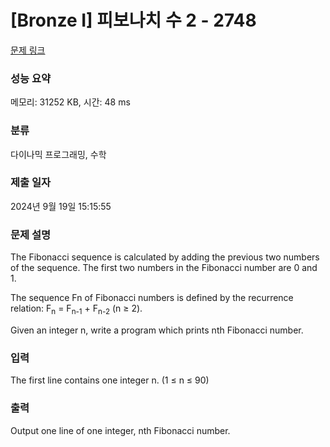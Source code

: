 # [Bronze I] 피보나치 수 2 - 2748 

[문제 링크](https://www.acmicpc.net/problem/2748) 

### 성능 요약

메모리: 31252 KB, 시간: 48 ms

### 분류

다이나믹 프로그래밍, 수학

### 제출 일자

2024년 9월 19일 15:15:55

### 문제 설명

<p>The Fibonacci sequence is calculated by adding the previous two numbers of the sequence. The first two numbers in the Fibonacci number are 0 and 1.</p>

<p>The sequence Fn of Fibonacci numbers is defined by the recurrence relation: F<sub>n</sub> = F<sub>n-1</sub> + F<sub>n-2</sub> (n ≥ 2).</p>

<p>Given an integer n, write a program which prints nth Fibonacci number.</p>

### 입력 

 <p>The first line contains one integer n. (1 ≤ n ≤ 90)</p>

### 출력 

 <p>Output one line of one integer, nth Fibonacci number.</p>

